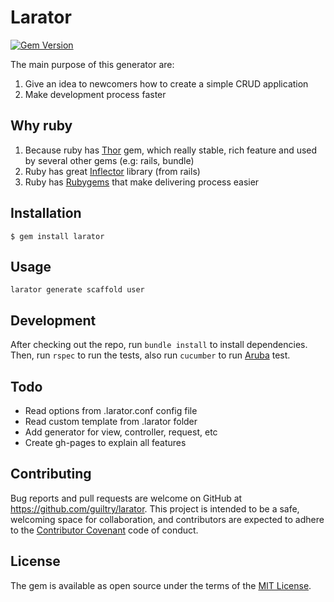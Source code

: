 # Larator

[![Gem Version](https://badge.fury.io/rb/larator.svg)](http://badge.fury.io/rb/larator)

The main purpose of this generator are:

1. Give an idea to newcomers how to create a simple CRUD application
2. Make development process faster

## Why ruby

1. Because ruby has [Thor](https://github.com/erikhuda/thor) gem, which really stable, rich feature and used by several other gems (e.g: rails, bundle)
2. Ruby has great [Inflector](http://api.rubyonrails.org/classes/ActiveSupport/Inflector.html) library (from rails)
3. Ruby has [Rubygems](https://rubygems.org/) that make delivering process easier

## Installation

    $ gem install larator

## Usage

```
larator generate scaffold user
```

## Development

After checking out the repo, run `bundle install` to install dependencies. Then, run `rspec` to run the tests, also run `cucumber` to run [Aruba](https://github.com/cucumber/aruba) test.

## Todo

* Read options from .larator.conf config file
* Read custom template from .larator folder
* Add generator for view, controller, request, etc
* Create gh-pages to explain all features

## Contributing

Bug reports and pull requests are welcome on GitHub at https://github.com/guiltry/larator. This project is intended to be a safe, welcoming space for collaboration, and contributors are expected to adhere to the [Contributor Covenant](contributor-covenant.org) code of conduct.


## License

The gem is available as open source under the terms of the [MIT License](http://opensource.org/licenses/MIT).

